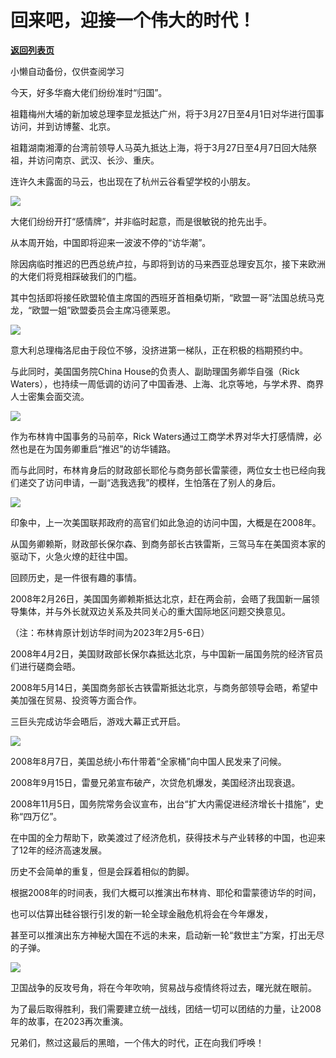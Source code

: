 # 回来吧，迎接一个伟大的时代！

[**返回列表页**](/gzh/政事堂2019)

小懒自动备份，仅供查阅学习

今天，好多华裔大佬们纷纷准时“归国”。  

祖籍梅州大埔的新加坡总理李显龙抵达广州，将于3月27日至4月1日对华进行国事访问，并到访博鳌、北京。

祖籍湖南湘潭的台湾前领导人马英九抵达上海，将于3月27日至4月7日回大陆祭祖，并访问南京、武汉、长沙、重庆。

连许久未露面的马云，也出现在了杭州云谷看望学校的小朋友。

![](https://mmbiz.qpic.cn/mmbiz_jpg/rxhS23yu8cOicTjSqNpa6Gxu3KNRHWINZDeg8kWh3fGhdELjJksb3aCIBt0ptv173MbIT3Mvhvo8v94TbNqx60Q/640?wx_fmt=jpeg)

大佬们纷纷开打“感情牌”，并非临时起意，而是很敏锐的抢先出手。  

从本周开始，中国即将迎来一波波不停的“访华潮”。

除因病临时推迟的巴西总统卢拉，与即将到访的马来西亚总理安瓦尔，接下来欧洲的大佬们将竞相踩破我们的门槛。

其中包括即将接任欧盟轮值主席国的西班牙首相桑切斯，“欧盟一哥”法国总统马克龙，“欧盟一姐”欧盟委员会主席冯德莱恩。

![](https://mmbiz.qpic.cn/mmbiz_jpg/rxhS23yu8cOicTjSqNpa6Gxu3KNRHWINZqYlnXJfDfaK66lF1Gl3k6KA5yncpNznlyd4hOYKbIbtE2Hf07Wl58g/640?wx_fmt=jpeg)

意大利总理梅洛尼由于段位不够，没挤进第一梯队，正在积极的档期预约中。

与此同时，美国国务院China House的负责人、副助理国务卿华自强（Rick
Waters），也持续一周低调的访问了中国香港、上海、北京等地，与学术界、商界人士密集会面交流。

![](https://mmbiz.qpic.cn/mmbiz_jpg/rxhS23yu8cOicTjSqNpa6Gxu3KNRHWINZqrMEO4WLE8ZSZ6r8ASwfM5ECAy3PkUsic0HNn7LJoSuvuxENgbpEbXg/640?wx_fmt=jpeg)

作为布林肯中国事务的马前卒，Rick Waters通过工商学术界对华大打感情牌，必然也是在为国务卿重启“推迟”的访华铺路。

而与此同时，布林肯身后的财政部长耶伦与商务部长雷蒙德，两位女士也已经向我们递交了访问申请，一副“选我选我”的模样，生怕落在了别人的身后。  

![](https://mmbiz.qpic.cn/mmbiz_png/rxhS23yu8cOicTjSqNpa6Gxu3KNRHWINZPgQj70JmVpQXyUYN3eD1bJENgVuL3geDCcK3nhSJlibZqRgic7VMPOCA/640?wx_fmt=png)

印象中，上一次美国联邦政府的高官们如此急迫的访问中国，大概是在2008年。

从国务卿赖斯，财政部长保尔森、到商务部长古铁雷斯，三驾马车在美国资本家的驱动下，火急火燎的赶往中国。

回顾历史，是一件很有趣的事情。  

2008年2月26日，美国国务卿赖斯抵达北京，赶在两会前，会晤了我国新一届领导集体，并与外长就双边关系及共同关心的重大国际地区问题交换意见。

（注：布林肯原计划访华时间为2023年2月5-6日）

2008年4月2日，美国财政部长保尔森抵达北京，与中国新一届国务院的经济官员们进行磋商会晤。

2008年5月14日，美国商务部长古铁雷斯抵达北京，与商务部领导会晤，希望中美加强在贸易、投资等方面合作。

三巨头完成访华会晤后，游戏大幕正式开启。

![](https://mmbiz.qpic.cn/mmbiz_jpg/rxhS23yu8cOicTjSqNpa6Gxu3KNRHWINZAhauyJepbXPyicsh8nzavicefHrgIhCaic6wGIGE0kwGlOW8RsqgS9fqQ/640?wx_fmt=jpeg)

2008年8月7日，美国总统小布什带着“全家桶”向中国人民发来了问候。

2008年9月15日，雷曼兄弟宣布破产，次贷危机爆发，美国经济出现衰退。

2008年11月5日，国务院常务会议宣布，出台“扩大内需促进经济增长十措施”，史称“四万亿”。

在中国的全力帮助下，欧美渡过了经济危机，获得技术与产业转移的中国，也迎来了12年的经济高速发展。

历史不会简单的重复，但是会踩着相似的韵脚。

根据2008年的时间表，我们大概可以推演出布林肯、耶伦和雷蒙德访华的时间，

也可以估算出硅谷银行引发的新一轮全球金融危机将会在今年爆发，

甚至可以推演出东方神秘大国在不远的未来，启动新一轮“救世主”方案，打出无尽的子弹。

![](https://mmbiz.qpic.cn/mmbiz_jpg/rxhS23yu8cOicTjSqNpa6Gxu3KNRHWINZmJT6cDKYkEWxUumX6VSe2vUDvHtrlU0pvqT8pqh2MSxicvicA0mCDFVA/640?wx_fmt=jpeg)

卫国战争的反攻号角，将在今年吹响，贸易战与疫情终将过去，曙光就在眼前。

为了最后取得胜利，我们需要建立统一战线，团结一切可以团结的力量，让2008年的故事，在2023再次重演。

兄弟们，熬过这最后的黑暗，一个伟大的时代，正在向我们呼唤！

